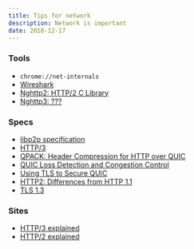 ```yaml
---
title: Tips for network
description: Network is important
date: 2018-12-17
---
```


### Tools

* `chrome://net-internals`
* [Wireshark](https://www.wireshark.org)
* [Nghttp2: HTTP/2 C Library](https://nghttp2.org)
* [Nghttp3: ???]()

### Specs

* [libp2p specification](https://github.com/libp2p/specs)
* [HTTP/3](https://tools.ietf.org/html/draft-ietf-quic-http-16)
* [QPACK: Header Compression for HTTP over QUIC](https://tools.ietf.org/html/draft-ietf-quic-qpack-05)
* [QUIC Loss Detection and Congestion Control](https://tools.ietf.org/html/draft-ietf-quic-recovery-17)
* [Using TLS to Secure QUIC](https://tools.ietf.org/html/draft-ietf-quic-tls-17)
* [HTTP2: Differences from HTTP 1.1](https://en.wikipedia.org/wiki/HTTP/2#Differences_from_HTTP_1.1)
* [TLS 1.3](https://tls13.ulfheim.net)

### Sites

* [HTTP/3 explained](https://daniel.haxx.se/http3-explained)
* [HTTP/2 explained](https://daniel.haxx.se/http2)
